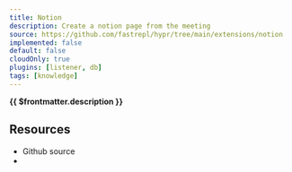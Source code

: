 ```yaml
---
title: Notion
description: Create a notion page from the meeting
source: https://github.com/fastrepl/hypr/tree/main/extensions/notion
implemented: false
default: false
cloudOnly: true
plugins: [listener, db]
tags: [knowledge]
---
```


<TitleWithContributors :title="$frontmatter.title" />

**{{ $frontmatter.description }}**

<ExtensionTags :frontmatter="$frontmatter" />

## Resources

<ul>
  <li><a :href="$frontmatter.source">Github source</a></li>
  <li v-for="plugin in $frontmatter.plugins"><PluginLink :plugin /></li>
</ul>
